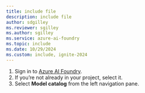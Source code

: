 ```yaml
---
title: include file
description: include file
author: sdgilley
ms.reviewer: sgilley
ms.author: sgilley
ms.service: azure-ai-foundry
ms.topic: include
ms.date: 10/29/2024
ms.custom: include, ignite-2024
---
```

1. Sign in to [Azure AI Foundry](https://ai.azure.com).
1. If you’re not already in your project, select it. 
1. Select **Model catalog** from the left navigation pane.
